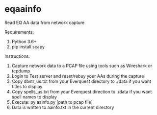 # eqaainfo
Read EQ AA data from network capture

Requirements:
1. Python 3.6+
2. pip install scapy

Instructions:
1. Capture network data to a PCAP file using tools such as Wireshark or tcpdump
2. Login to Test server and reset/rebuy your AAs during the capture
3. Copy dbstr_us.txt from your Everquest directory to ./data if you want titles to display
4. Copy spells_us.txt from your Everquest direction to ./data if you want spell names to display
5. Execute: py aainfo.py [path to pcap file]
6. Data is written to aainfo.txt in the current directory
